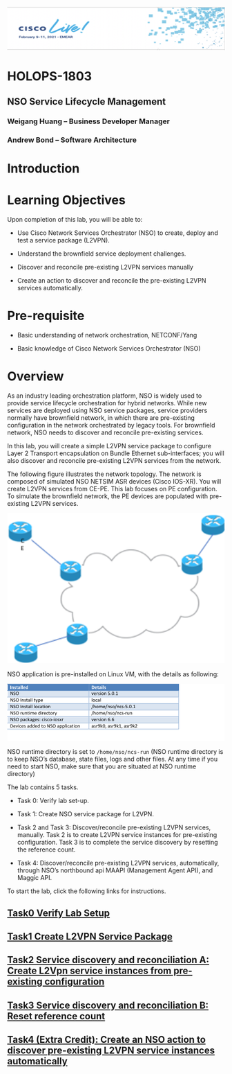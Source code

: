 ![](./media/media/image2.png)

# HOLOPS-1803

## NSO Service Lifecycle Management

### Weigang Huang – Business Developer Manager

### Andrew Bond – Software Architecture




Introduction
============

Learning Objectives
===================

Upon completion of this lab, you will be able to:

-   Use Cisco Network Services Orchestrator (NSO) to create, deploy and
    test a service package (L2VPN).

-   Understand the brownfield service deployment challenges.

-   Discover and reconcile pre-existing L2VPN services manually

-   Create an action to discover and reconcile the pre-existing L2VPN
    services automatically.

Pre-requisite
=============

-   Basic understanding of network orchestration, NETCONF/Yang

-   Basic knowledge of Cisco Network Services Orchestrator (NSO)

Overview
========

As an industry leading orchestration platform, NSO is widely used to
provide service lifecycle orchestration for hybrid networks. While new
services are deployed using NSO service packages, service providers
normally have brownfield network, in which there are pre-existing
configuration in the network orchestrated by legacy tools. For
brownfield network, NSO needs to discover and reconcile pre-existing
services.

In this lab, you will create a simple L2VPN service package to configure
Layer 2 Transport encapsulation on Bundle Ethernet sub-interfaces; you
will also discover and reconcile pre-existing L2VPN services from the
network.

The following figure illustrates the network topology. The network is composed of
simulated NSO NETSIM ASR devices (Cisco IOS-XR). You will create L2VPN
services from CE-PE. This lab focuses on PE configuration. To simulate
the brownfield network, the PE devices are populated with pre-existing
L2VPN services.

![](./media/media/topology.png)

NSO application is pre-installed on Linux VM, with the details as following:

![](./media/media/nso.png)

NSO runtime directory is set to `/home/nso/ncs-run` (NSO
runtime directory is to keep NSO’s database, state files, logs and other
files. At any time if you need to start NSO, make sure that you are
situated at NSO runtime directory)


The lab contains 5 tasks.

-   Task 0: Verify lab set-up.

-   Task 1: Create NSO service package for L2VPN.

-   Task 2 and Task 3: Discover/reconcile pre-existing L2VPN services,
    manually. Task 2 is to create L2VPN service instances for
    pre-existing configuration. Task 3 is to complete the service
    discovery by resetting the reference count.

-   Task 4: Discover/reconcile pre-existing L2VPN services,
    automatically, through NSO’s northbound api MAAPI (Management Agent
    API), and Maggic API.


To start the lab, click the following links for instructions.

 [Task0 Verify Lab Setup](https://github.com/weiganghuang/HOLOPS-1803/blob/master/task0.md)
-----------------------------------
 [Task1 Create L2VPN Service Package](https://github.com/weiganghuang/HOLOPS-1803/blob/master/task1.md)
-------------------------------------

[Task2 Service discovery and reconciliation A: Create L2Vpn service instances from pre-existing configuration](https://github.com/weiganghuang/HOLOPS-1803/blob/master/task2.md)
--------------------------------------------------

[Task3 Service discovery and reconciliation B: Reset reference count](https://github.com/weiganghuang/HOLOPS-1803/blob/master/task3.md)
-----------------------------

[Task4 (Extra Credit): Create an NSO action to discover pre-existing L2VPN service instances automatically](https://github.com/weiganghuang/HOLOPS-1803/blob/master/task4.md)
------------------------------